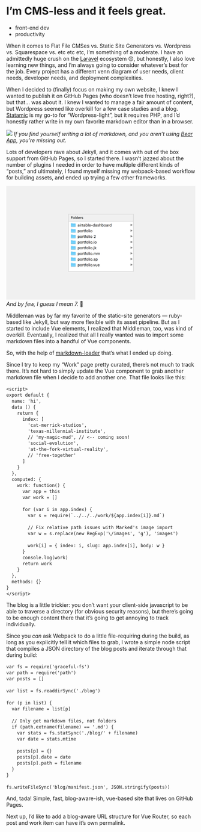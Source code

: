 # I’m CMS-less and it feels great.
* front-end dev
* productivity

When it comes to Flat File CMSes vs. Static Site Generators vs. Wordpress vs. Squarespace vs. etc etc etc, I’m something of a moderate. I have an admittedly huge crush on the [Laravel](https://laravel.com/) ecosystem 😍, but honestly, I also love learning new things, and I’m always going to consider whatever’s best for the job. Every project has a different venn diagram of user needs, client needs, developer needs, and deployment complexities.

When I decided to (finally) focus on making my own website, I knew I wanted to publish it on GitHub Pages (who doesn’t love free hosting, right?), but that… was about it. I knew I wanted to manage a fair amount of content, but Wordpress seemed like overkill for a few case studies and a blog. [Statamic](https://statamic.com/) is my go-to for “Wordpress-light”, but it requires PHP, and I’d honestly rather write in my own favorite markdown editor than in a browser.

![](07-16-cms-less-and-it-feels-so-right/screen-1.png)
*If you find yourself writing a lot of markdown, and you aren’t using [Bear App](http://www.bear-writer.com/), you’re missing out.*

Lots of developers rave about Jekyll, and it comes with out of the box support from GitHub Pages, so I started there. I wasn’t jazzed about the number of plugins I needed in order to have multiple different kinds of “posts,” and ultimately, I found myself missing my webpack-based workflow for building assets, and ended up trying a few other frameworks.

![](07-16-cms-less-and-it-feels-so-right/screen-2.png)
*And by few, I guess I mean 7.* 😬

Middleman was by far my favorite of the static-site generators — ruby-based like Jekyll, but way more flexible with its asset pipeline. But as I started to include Vue elements, I realized that Middleman, too, was kind of overkill. Eventually, I realized that all I really wanted was to import some markdown files into a handful of Vue components.

So, with the help of [markdown-loader](https://www.npmjs.com/package/markdown-loader) that’s what I ended up doing.

Since I try to keep my “Work” page pretty curated, there’s not much to track there. It’s not hard to simply update the Vue component to grab another markdown file when I decide to add another one. That file looks like this:

```
<script>
export default {
  name: 'hi',
  data () {
    return {
      index: [
        'cat-merrick-studios',
        'texas-millennial-institute',
        // 'my-magic-mud', // <-- coming soon!
        'social-evolution',
        'at-the-fork-virtual-reality',
        // 'free-together'
      ]
    }
  },
  computed: {
    work: function() {
      var app = this
      var work = []

      for (var i in app.index) {
        var s = require(`../../../work/${app.index[i]}.md`)

        // Fix relative path issues with Marked's image import
        var w = s.replace(new RegExp('\/images', 'g'), 'images')

        work[i] = { index: i, slug: app.index[i], body: w }
      }
      console.log(work)
      return work
    }
  },
  methods: {}
}
</script>
```

The blog is a little trickier: you don’t want your client-side javascript to be able to traverse a directory (for obvious security reasons), but there’s going to be enough content there that it’s going to get annoying to track individually.

Since you *can* ask Webpack to do a little file-requiring during the build, as long as you explicitly tell it which files to grab, I wrote a simple node script that compiles a JSON directory of the blog posts and iterate through that during build:

```
var fs = require('graceful-fs')
var path = require('path')
var posts = []

var list = fs.readdirSync('./blog')

for (p in list) {
  var filename = list[p]

  // Only get markdown files, not folders
  if (path.extname(filename) == '.md') {
    var stats = fs.statSync('./blog/' + filename)
    var date = stats.mtime

    posts[p] = {}
    posts[p].date = date
    posts[p].path = filename
  }
}

fs.writeFileSync('blog/manifest.json', JSON.stringify(posts))
```

And, tada! Simple, fast, blog-aware-ish, vue-based site that lives on GitHub Pages.

Next up, I’d like to add a blog-aware URL structure for Vue Router, so each post and work item can have it’s own permalink.